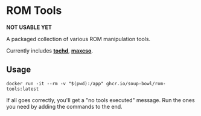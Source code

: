 # ROM Tools

**NOT USABLE YET**

A packaged collection of various ROM manipulation tools.

Currently includes **[tochd][td]**, **[maxcso][cso]**.

## Usage

```
docker run -it --rm -v "$(pwd):/app" ghcr.io/soup-bowl/rom-tools:latest
```

If all goes correctly, you'll get a "no tools executed" message. Run the ones you need by adding the commands to the end.

[td]:  https://github.com/thingsiplay/tochd
[cso]: https://github.com/unknownbrackets/maxcso
